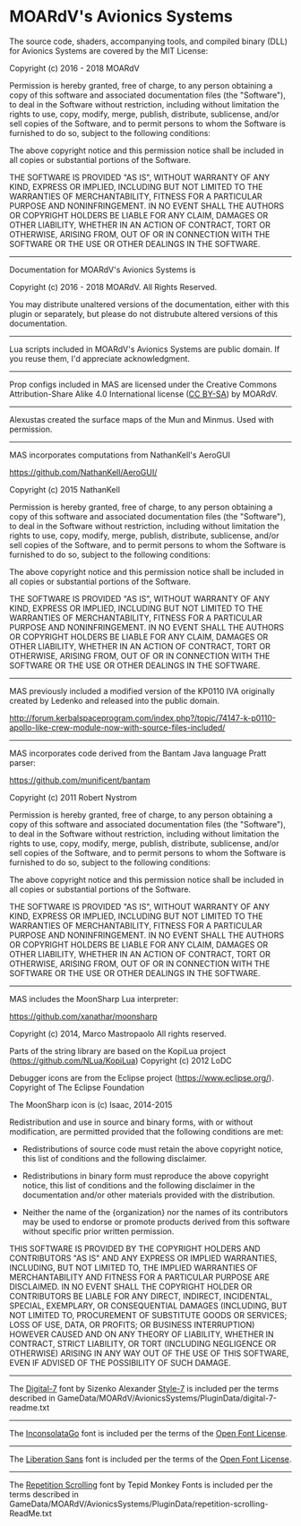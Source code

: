 # MOARdV's Avionics Systems

The source code, shaders, accompanying tools, and compiled binary (DLL)
for Avionics Systems are covered by the MIT License:

Copyright (c) 2016 - 2018 MOARdV

Permission is hereby granted, free of charge, to any person obtaining a copy
of this software and associated documentation files (the "Software"), to deal
in the Software without restriction, including without limitation the rights
to use, copy, modify, merge, publish, distribute, sublicense, and/or sell
copies of the Software, and to permit persons to whom the Software is
furnished to do so, subject to the following conditions:

The above copyright notice and this permission notice shall be included in all
copies or substantial portions of the Software.

THE SOFTWARE IS PROVIDED "AS IS", WITHOUT WARRANTY OF ANY KIND, EXPRESS OR
IMPLIED, INCLUDING BUT NOT LIMITED TO THE WARRANTIES OF MERCHANTABILITY,
FITNESS FOR A PARTICULAR PURPOSE AND NONINFRINGEMENT. IN NO EVENT SHALL THE
AUTHORS OR COPYRIGHT HOLDERS BE LIABLE FOR ANY CLAIM, DAMAGES OR OTHER
LIABILITY, WHETHER IN AN ACTION OF CONTRACT, TORT OR OTHERWISE, ARISING FROM,
OUT OF OR IN CONNECTION WITH THE SOFTWARE OR THE USE OR OTHER DEALINGS IN THE
SOFTWARE.

---

Documentation for MOARdV's Avionics Systems is

Copyright (c) 2016 - 2018 MOARdV.  All Rights Reserved.

You may distribute unaltered versions of the documentation, either with this
plugin or separately, but please do not distrubute altered versions of this documentation.

---

Lua scripts included in MOARdV's Avionics Systems are public domain.  If you reuse them, I'd appreciate acknowledgment.

---

Prop configs included in MAS are licensed under the Creative Commons Attribution-Share Alike 4.0 International license ([CC BY-SA](https://creativecommons.org/licenses/by-sa/4.0/)) by MOARdV.

---

Alexustas created the surface maps of the Mun and Minmus.  Used with permission.

---

MAS incorporates computations from NathanKell's AeroGUI

https://github.com/NathanKell/AeroGUI/

Copyright (c) 2015 NathanKell

Permission is hereby granted, free of charge, to any person obtaining a copy of this software and associated documentation files (the "Software"), to deal in the Software without restriction, including without limitation the rights to use, copy, modify, merge, publish, distribute, sublicense, and/or sell copies of the Software, and to permit persons to whom the Software is furnished to do so, subject to the following conditions:

The above copyright notice and this permission notice shall be included in all copies or substantial portions of the Software.

THE SOFTWARE IS PROVIDED "AS IS", WITHOUT WARRANTY OF ANY KIND, EXPRESS OR IMPLIED, INCLUDING BUT NOT LIMITED TO THE WARRANTIES OF MERCHANTABILITY, FITNESS FOR A PARTICULAR PURPOSE AND NONINFRINGEMENT. IN NO EVENT SHALL THE AUTHORS OR COPYRIGHT HOLDERS BE LIABLE FOR ANY CLAIM, DAMAGES OR OTHER LIABILITY, WHETHER IN AN ACTION OF CONTRACT, TORT OR OTHERWISE, ARISING FROM, OUT OF OR IN CONNECTION WITH THE SOFTWARE OR THE USE OR OTHER DEALINGS IN THE SOFTWARE.

---

MAS previously included a modified version of the KP0110 IVA originally created by Ledenko and released into the public domain.

http://forum.kerbalspaceprogram.com/index.php?/topic/74147-k-p0110-apollo-like-crew-module-now-with-source-files-included/

---

MAS incorporates code derived from the Bantam Java language Pratt parser:

https://github.com/munificent/bantam

Copyright (c) 2011 Robert Nystrom

Permission is hereby granted, free of charge, to
any person obtaining a copy of this software and
associated documentation files (the "Software"),
to deal in the Software without restriction,
including without limitation the rights to use,
copy, modify, merge, publish, distribute,
sublicense, and/or sell copies of the Software,
and to permit persons to whom the Software is
furnished to do so, subject to the following
conditions:

The above copyright notice and this permission
notice shall be included in all copies or
substantial portions of the Software.

THE SOFTWARE IS PROVIDED "AS IS", WITHOUT
WARRANTY OF ANY KIND,
EXPRESS OR IMPLIED, INCLUDING BUT NOT LIMITED TO
THE WARRANTIES OF MERCHANTABILITY, FITNESS FOR A
PARTICULAR PURPOSE AND NONINFRINGEMENT. IN NO
EVENT SHALL THE AUTHORS OR COPYRIGHT HOLDERS BE
LIABLE FOR ANY CLAIM, DAMAGES OR OTHER LIABILITY,
WHETHER IN AN ACTION OF CONTRACT, TORT OR
OTHERWISE, ARISING FROM, OUT OF OR IN CONNECTION
WITH THE SOFTWARE OR THE USE OR OTHER DEALINGS IN
THE SOFTWARE.

---

MAS includes the MoonSharp Lua interpreter:

https://github.com/xanathar/moonsharp

Copyright (c) 2014, Marco Mastropaolo
All rights reserved.

Parts of the string library are based on the KopiLua project (https://github.com/NLua/KopiLua)
Copyright (c) 2012 LoDC

Debugger icons are from the Eclipse project (https://www.eclipse.org/).
Copyright of The Eclipse Foundation

The MoonSharp icon is (c) Isaac, 2014-2015


Redistribution and use in source and binary forms, with or without
modification, are permitted provided that the following conditions are met:

* Redistributions of source code must retain the above copyright notice, this
  list of conditions and the following disclaimer.

* Redistributions in binary form must reproduce the above copyright notice,
  this list of conditions and the following disclaimer in the documentation
  and/or other materials provided with the distribution.

* Neither the name of the {organization} nor the names of its
  contributors may be used to endorse or promote products derived from
  this software without specific prior written permission.

THIS SOFTWARE IS PROVIDED BY THE COPYRIGHT HOLDERS AND CONTRIBUTORS "AS IS"
AND ANY EXPRESS OR IMPLIED WARRANTIES, INCLUDING, BUT NOT LIMITED TO, THE
IMPLIED WARRANTIES OF MERCHANTABILITY AND FITNESS FOR A PARTICULAR PURPOSE ARE
DISCLAIMED. IN NO EVENT SHALL THE COPYRIGHT HOLDER OR CONTRIBUTORS BE LIABLE
FOR ANY DIRECT, INDIRECT, INCIDENTAL, SPECIAL, EXEMPLARY, OR CONSEQUENTIAL
DAMAGES (INCLUDING, BUT NOT LIMITED TO, PROCUREMENT OF SUBSTITUTE GOODS OR
SERVICES; LOSS OF USE, DATA, OR PROFITS; OR BUSINESS INTERRUPTION) HOWEVER
CAUSED AND ON ANY THEORY OF LIABILITY, WHETHER IN CONTRACT, STRICT LIABILITY,
OR TORT (INCLUDING NEGLIGENCE OR OTHERWISE) ARISING IN ANY WAY OUT OF THE USE
OF THIS SOFTWARE, EVEN IF ADVISED OF THE POSSIBILITY OF SUCH DAMAGE.

---

The [Digital-7](http://www.fontspace.com/style-7/digital-7) font by Sizenko Alexander [Style-7](http://www.styleseven.com) is included per the terms described in 
GameData/MOARdV/AvionicsSystems/PluginData/digital-7-readme.txt

---

The [InconsolataGo](http://www.levien.com/type/myfonts/) font is included per the terms of the [Open Font License](http://scripts.sil.org/cms/scripts/page.php?site_id=nrsi&item_id=OFL&_sc=1).

---

The [Liberation Sans](https://pagure.io/liberation-fonts) font is included per the terms of the [Open Font License](https://opensource.org/licenses/OFL-1.1).


---

The [Repetition Scrolling](http://www.1001fonts.com/repetition-scrolling-font.html) font by Tepid Monkey Fonts is included per the terms described in
GameData/MOARdV/AvionicsSystems/PluginData/repetition-scrolling-ReadMe.txt
